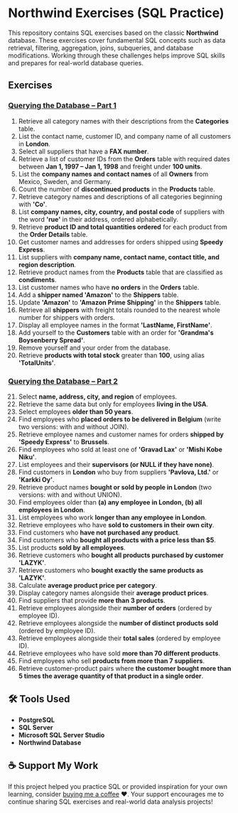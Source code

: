 # Northwind Exercises (SQL Practice)

This repository contains SQL exercises based on the classic **Northwind** database. These exercises cover fundamental SQL concepts such as data retrieval, filtering, aggregation, joins, subqueries, and database modifications. Working through these challenges helps improve SQL skills and prepares for real-world database queries.

## Exercises

### [Querying the Database – Part 1](https://github.com/TerekliTahaBerk/sql-portfolio/blob/main/Northwind%20Exercises/SQL%20Practice%20Exercises%20General%20-%20Part%201.sql)

1. Retrieve all category names with their descriptions from the **Categories** table.  
2. List the contact name, customer ID, and company name of all customers in **London**.  
3. Select all suppliers that have a **FAX number**.  
4. Retrieve a list of customer IDs from the **Orders** table with required dates between **Jan 1, 1997 – Jan 1, 1998** and freight under **100 units**.  
5. List the **company names and contact names** of all **Owners** from Mexico, Sweden, and Germany.  
6. Count the number of **discontinued products** in the **Products** table.  
7. Retrieve category names and descriptions of all categories beginning with **'Co'**.  
8. List **company names, city, country, and postal code** of suppliers with the word **'rue'** in their address, ordered alphabetically.  
9. Retrieve **product ID and total quantities ordered** for each product from the **Order Details** table.  
10. Get customer names and addresses for orders shipped using **Speedy Express**.  
11. List suppliers with **company name, contact name, contact title, and region description**.  
12. Retrieve product names from the **Products** table that are classified as **condiments**.  
13. List customer names who have **no orders** in the **Orders** table.  
14. Add a **shipper named 'Amazon'** to the **Shippers** table.  
15. Update **'Amazon'** to **'Amazon Prime Shipping'** in the **Shippers** table.  
16. Retrieve all **shippers** with freight totals rounded to the nearest whole number for shippers with orders.  
17. Display all employee names in the format **'LastName, FirstName'**.  
18. Add yourself to the **Customers** table with an order for **'Grandma's Boysenberry Spread'**.  
19. Remove yourself and your order from the database.  
20. Retrieve **products with total stock** greater than **100**, using alias **'TotalUnits'**.  

### [Querying the Database – Part 2](https://github.com/TerekliTahaBerk/sql-portfolio/blob/main/Northwind%20Exercises/SQL%20Practice%20Exercises%20General%20-%20Part%202.sql)

21. Select **name, address, city, and region** of employees.  
22. Retrieve the same data but only for employees **living in the USA**.  
23. Select employees **older than 50 years**.  
24. Find employees who **placed orders to be delivered in Belgium** (write two versions: with and without JOIN).  
25. Retrieve employee names and customer names for orders **shipped by 'Speedy Express'** to **Brussels**.  
26. Find employees who sold at least one of **'Gravad Lax'** or **'Mishi Kobe Niku'**.  
27. List employees and their **supervisors (or NULL if they have none)**.  
28. Find customers in **London** who buy from suppliers **'Pavlova, Ltd.'** or **'Karkki Oy'**.  
29. Retrieve product names **bought or sold by people in London** (two versions: with and without UNION).  
30. Find employees older than **(a) any employee in London, (b) all employees in London**.  
31. List employees who work **longer than any employee in London**.  
32. Retrieve employees who have **sold to customers in their own city**.  
33. Find customers who **have not purchased any product**.  
34. Find customers who **bought all products with a price less than $5**.  
35. List products **sold by all employees**.  
36. Retrieve customers who **bought all products purchased by customer 'LAZYK'**.  
37. Retrieve customers who **bought exactly the same products as 'LAZYK'**.  
38. Calculate **average product price per category**.  
39. Display category names alongside their **average product prices**.  
40. Find suppliers that provide **more than 3 products**.  
41. Retrieve employees alongside their **number of orders** (ordered by employee ID).  
42. Retrieve employees alongside the **number of distinct products sold** (ordered by employee ID).  
43. Retrieve employees alongside their **total sales** (ordered by employee ID).  
44. Retrieve employees who have sold **more than 70 different products**.  
45. Find employees who sell **products from more than 7 suppliers**.  
46. Retrieve customer-product pairs where **the customer bought more than 5 times the average quantity of that product in a single order**.  

## 🛠️ Tools Used

- **PostgreSQL**  
- **SQL Server**  
- **Microsoft SQL Server Studio**  
- **Northwind Database**  

## ☕️ Support My Work

If this project helped you practice SQL or provided inspiration for your own learning, consider [buying me a coffee](https://www.buymeacoffee.com/tahaberkterekli) ❤️. Your support encourages me to continue sharing SQL exercises and real-world data analysis projects!

